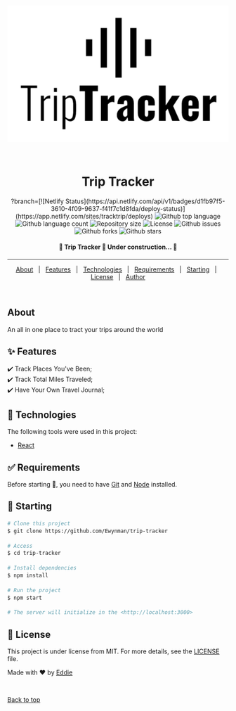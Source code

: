 <div align="center" id="top"> 
  <img src="./src/Images/Logo.png" alt="Trip Tracker" />

&#xa0;

  <!-- <a href="https://triptracker.netlify.app">Demo</a> -->
</div>

<h1 align="center">Trip Tracker</h1>

<p align="center">
	?branch=[![Netlify Status](https://api.netlify.com/api/v1/badges/d1fb97f5-3610-4f09-9637-f41f7c1d8fda/deploy-status)](https://app.netlify.com/sites/tracktrip/deploys)
  <img alt="Github top language" src="https://img.shields.io/github/languages/top/Ewynman/trip-tracker?color=56BEB8">

  <img alt="Github language count" src="https://img.shields.io/github/languages/count/Ewynman/trip-tracker?color=56BEB8">

  <img alt="Repository size" src="https://img.shields.io/github/repo-size/Ewynman/trip-tracker?color=56BEB8">

  <img alt="License" src="https://img.shields.io/github/license/Ewynman/trip-tracker?color=56BEB8">

  <img alt="Github issues" src="https://img.shields.io/github/issues/Ewynman/trip-tracker?color=56BEB8" />

  <img alt="Github forks" src="https://img.shields.io/github/forks/Ewynman/trip-tracker?color=56BEB8" />

  <img alt="Github stars" src="https://img.shields.io/github/stars/Ewynman/trip-tracker?color=56BEB8" />
</p>

<!-- Status -->

<h4 align="center">
	🚧  Trip Tracker 🚀 Under construction...  🚧
</h4>

<hr>

<p align="center">
  <a href="#dart-about">About</a> &#xa0; | &#xa0; 
  <a href="#sparkles-features">Features</a> &#xa0; | &#xa0;
  <a href="#rocket-technologies">Technologies</a> &#xa0; | &#xa0;
  <a href="#white_check_mark-requirements">Requirements</a> &#xa0; | &#xa0;
  <a href="#checkered_flag-starting">Starting</a> &#xa0; | &#xa0;
  <a href="#memo-license">License</a> &#xa0; | &#xa0;
  <a href="https://github.com/Ewynman" target="_blank">Author</a>
</p>

<br>

## About

An all in one place to tract your trips around the world

## :sparkles: Features

:heavy_check_mark: Track Places You've Been;\
:heavy_check_mark: Track Total Miles Traveled;\
:heavy_check_mark: Have Your Own Travel Journal;

## :rocket: Technologies

The following tools were used in this project:

- [React](https://pt-br.reactjs.org/)

## :white_check_mark: Requirements

Before starting :checkered_flag:, you need to have [Git](https://git-scm.com) and [Node](https://nodejs.org/en/) installed.

## :checkered_flag: Starting

```bash
# Clone this project
$ git clone https://github.com/Ewynman/trip-tracker

# Access
$ cd trip-tracker

# Install dependencies
$ npm install

# Run the project
$ npm start

# The server will initialize in the <http://localhost:3000>
```

## :memo: License

This project is under license from MIT. For more details, see the [LICENSE](LICENSE.md) file.

Made with :heart: by <a href="https://github.com/Ewynman" target="_blank">Eddie</a>

&#xa0;

<a href="#top">Back to top</a>

